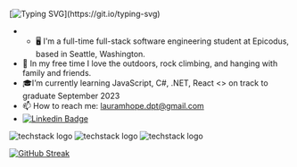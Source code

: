 [![Typing SVG](https://readme-typing-svg.demolab.com?font=Fira+Code&pause=1000&width=435&lines=Hi!%2C+I'm+Laura!)](https://git.io/typing-svg)

- - 🖥 I'm a full-time full-stack software engineering student at Epicodus, based in Seattle, Washington. 
- 🌱 In my free time I love the outdoors, rock climbing, and hanging with family and friends.
- 🎓I’m currently learning JavaScript, C#, .NET, React <> on track to graduate September 2023
- 📫 How to reach me: lauramhope.dpt@gmail.com
- [![Linkedin Badge](https://img.shields.io/badge/-LinkedIn-blue?style=flat&logo=Linkedin&logoColor=white)](https://www.linkedin.com/in/laura-hope-softwaredev/)

![techstack logo](https://readme-components.vercel.app/api?component=logo&logo=javascript&text=true&animation=spin)
![techstack logo](https://readme-components.vercel.app/api?component=logo&logo=react&text=true&animation=spin)
![techstack logo](https://readme-components.vercel.app/api?component=logo&logo=csharp&text=true&animation=spin)

[![GitHub Streak](https://streak-stats.demolab.com?user=lauramhope&theme=panda&mode=weekly&hide_longest_streak=true)](https://git.io/streak-stats)

